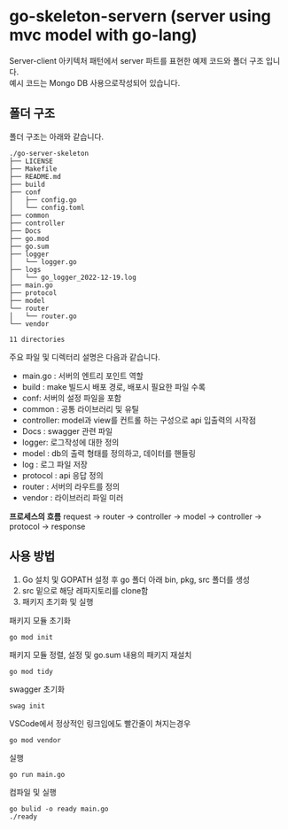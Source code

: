 # go-skeleton-servern (server using mvc model with go-lang)

Server-client 아키텍처 패턴에서 server 파트를 표현한 예제 코드와 폴더 구조 입니다.
<br/>예시 코드는 Mongo DB 사용으로작성되어 있습니다.

## 폴더 구조
폴더 구조는 아래와 같습니다.
```
./go-server-skeleton
├── LICENSE
├── Makefile
├── README.md
├── build
├── conf
│   ├── config.go
│   └── config.toml
├── common
├── controller
├── Docs
├── go.mod
├── go.sum
├── logger
│   └── logger.go
├── logs
│   └── go_logger_2022-12-19.log
├── main.go
├── protocol
├── model
└── router
│   └── router.go
└── vendor

11 directories
```

주요 파일 및 디렉터리 설명은 다음과 같습니다.
* main.go : 서버의 엔트리 포인트 역할
* build : make 빌드시 배포 경로, 배포시 필요한 파일 수록
* conf: 서버의 설정 파일을 포함
* common : 공통 라이브러리 및 유틸
* controller: model과 view를 컨트롤 하는 구성으로 api 입출력의 시작점
* Docs : swagger 관련 파일
* logger: 로그작성에 대한 정의
* model : db의 출력 형태를 정의하고, 데이터를 핸들링
* log : 로그 파일 저장 
* protocol : api 응답 정의
* router : 서버의 라우트를 정의
* vendor : 라이브러리 파일 미러



**프로세스의 흐름**
request → router → controller → model → controller → protocol -> response

## 사용 방법
1. Go 설치 및 GOPATH 설정 후 go 폴더 아래 bin, pkg, src 폴더를 생성
2. src 밑으로 해당 레파지토리를 clone함
3. 패키지 초기화 및 실행

패키지 모듈 초기화
```
go mod init
```
패키지 모듈 정렬, 설정 및 go.sum 내용의 패키지 재설치
```
go mod tidy
```

swagger 초기화
```
swag init
```

VSCode에서 정상적인 링크임에도 빨간줄이 쳐지는경우
```
go mod vendor
```


실행
```
go run main.go
```

컴파일 및 실행
```
go bulid -o ready main.go
./ready
```
